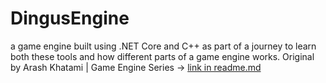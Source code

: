 # DingusEngine
a game engine built using .NET Core and C++ as part of a journey to learn both these tools and how different parts of a game engine works. 
Original by Arash Khatami | Game Engine Series -> [link in readme.md](https://www.youtube.com/watch?v=hRL56gXqj-4&list=PLU2nPsAdxKWQYxkmQ3TdbLsyc1l2j25XM&index=1&pp=iAQB)
